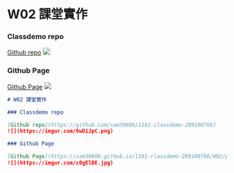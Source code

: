 # W02 課堂實作

### Classdemo repo

[Github repo](https://github.com/sam30606/1101-classdemo-209100766)
![](https://imgur.com/8wD1JpC.png)

### Github Page

[Github Page](https://sam30606.github.io/1101-classdemo-209100766/W02/pokemo.html)
![](https://imgur.com/c0gElBE.jpg)

```markdown
# W02 課堂實作

### Classdemo repo

[Github repo](https://github.com/sam30606/1101-classdemo-209100766)
![](https://imgur.com/8wD1JpC.png)

### Github Page

[Github Page](https://sam30606.github.io/1101-classdemo-209100766/W02/pokemo.html)
![](https://imgur.com/c0gElBE.jpg)
```
